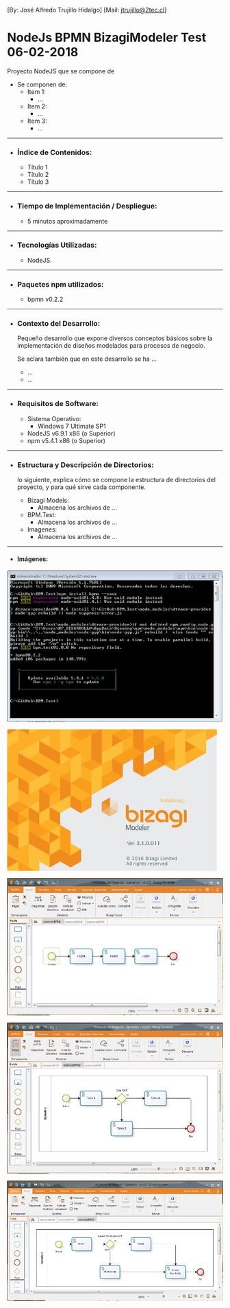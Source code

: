 [By: José Alfredo Trujillo Hidalgo]
[Mail: jtrujillo@2tec.cl]

# NodeJs BPMN BizagiModeler Test 06-02-2018

Proyecto NodeJS que se compone de 

* Se componen de: 
  * Item 1:
    * ...
  * Item 2:
    * ...
  * Item 3:
    * ...

-------------------------------------------

* ### Índice de Contenidos:

  * Título 1
  * Título 2
  * Título 3

-------------------------------------------

* ### Tiempo de Implementación / Despliegue:

  * 5 minutos aproximadamente
  
-------------------------------------------

* ### Tecnologías Utilizadas:

  * NodeJS.

-------------------------------------------

* ### Paquetes npm utilizados:

  * bpmn v0.2.2

-------------------------------------------

* ### Contexto del Desarrollo:

  Pequeño desarrollo que expone diversos conceptos básicos sobre la implementación de diseños modelados para procesos de negocio.
   
  Se aclara también que en este desarrollo se ha ...
    * ...
    * ...
  
-------------------------------------------

* ### Requisitos de Software:

  * Sistema Operativo:
    * Windows 7 Ultimate SP1
  * NodeJS v6.9.1 x86 (o Superior)
  * npm v5.4.1 x86 (o Superior)
  
 -------------------------------------------

* ### Estructura y Descripción de Directorios:
  
  lo siguiente, explica cómo se compone la estructura de directorios del proyecto, y para qué sirve cada componente.
    
  * Bizagi Models: 
    * Almacena los archivos de ...
  * BPM.Test: 
    * Almacena los archivos de ...
  * Imagenes: 
    * Almacena los archivos de ...

-------------------------------------------

 * #### Imágenes:
 
 ![001-InstalacionBPMN.JPG](https://github.com/jtrujilloh/NodeJS-BPMN-BizagiModeler-Test/blob/master/Imagenes/001-InstalacionBPMN.JPG)
 
 ![002-BizagiModelerVersion.JPG](https://github.com/jtrujilloh/NodeJS-BPMN-BizagiModeler-Test/blob/master/Imagenes/002-BizagiModelerVersion.JPG)
 
 ![003-BizagiModeler-Ejemplo1.JPG](https://github.com/jtrujilloh/NodeJS-BPMN-BizagiModeler-Test/blob/master/Imagenes/003-BizagiModeler-Ejemplo1.JPG)
 
 ![003-BizagiModeler-Ejemplo2.JPG](https://github.com/jtrujilloh/NodeJS-BPMN-BizagiModeler-Test/blob/master/Imagenes/003-BizagiModeler-Ejemplo2.JPG)
 
 ![003-BizagiModeler-Ejemplo3.JPG](https://github.com/jtrujilloh/NodeJS-BPMN-BizagiModeler-Test/blob/master/Imagenes/003-BizagiModeler-Ejemplo3.JPG)
 
